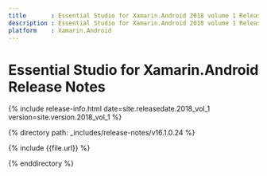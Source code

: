```yaml
---
title       : Essential Studio for Xamarin.Android 2018 volume 1 Release Notes
description : Essential Studio for Xamarin.Android 2018 volume 1 Release Notes
platform    : Xamarin.Android
---
```


# Essential Studio for Xamarin.Android Release Notes

{% include release-info.html date=site.releasedate.2018_vol_1 version=site.version.2018_vol_1 %} 

{% directory path: _includes/release-notes/v16.1.0.24 %}

{% include {{file.url}} %}

{% enddirectory %}